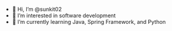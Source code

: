 - 👋 Hi, I’m @sunkit02
- 👀 I’m interested in software development
- 🌱 I’m currently learning Java, Spring Framework, and Python
<!-- - 📫 You can reach me through my personal email  -->

<!---
sunkit02/sunkit02 is a ✨ special ✨ repository because its `README.md` (this file) appears on your GitHub profile.
You can click the Preview link to take a look at your changes.
--->
